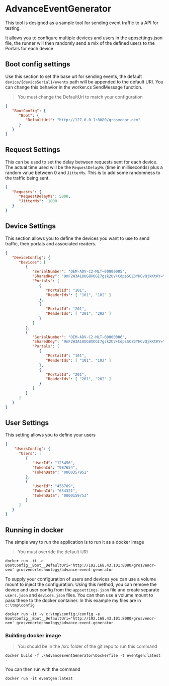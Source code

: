 # AdvanceEventGenerator

This tool is designed as a sample tool for sending event traffic to a API for testing.

It allows you to configure multiple devices and users in the appsettings.json file, the 
runner will then randomly send a mix of the defined users to the Portals for each device

## Boot config settings

Use this section to set the base url for sending events, the default `device/{deviceSerial}/events` path will
be appended to the default URI.  You can change this behavior in the worker.cs SendMessage function.

> You must change the DefaultUri to match your configuration

```json
{
   "BootConfig": {
      "Boot": {
         "DefaultUri": "http://127.0.0.1:8080/grosvenor-oem"
      }
   }
}
```

## Request Settings

This can be used to set the delay between requests sent for each device.  The actual time used will be
the `RequestDelayMs` (time in milliseconds) plus a random value between 0 and `JitterMs`.  This is to 
add some randomness to the traffic being sent.

```json
{
   "Requests": {
      "RequestDelayMs": 5000,
      "JitterMs":  1000
   }
}
```

## Device Settings

This section allows you to define the devices you want to use to send traffic, their portals and associated readers.

```json
{
   "DeviceConfig": {
      "Devices": [
         {
            "SerialNumber": "OEM-ADV-C2-MLT~00000005",
            "SharedKey": "9nF2W3A18UG8XOGI7gsk2UV+CdpsSCZ3YHGvQjkKtKY=",
            "Portals": [
               {
                  "PortalId": "101",
                  "ReaderIds": [ "101", "102" ]
               },
               {
                  "PortalId": "201",
                  "ReaderIds": [ "201", "202" ]
               }
            ]
         },
         {
            "SerialNumber": "OEM-ADV-C2-MLT~00000006",
            "SharedKey": "9nF2W3A18UG8XOGI7gsk2UV+CdpsSCZ3YHGvQjkKtKY=",
            "Portals": [
               {
                  "PortalId": "101",
                  "ReaderIds": [ "101", "102" ]
               },
               {
                  "PortalId": "201",
                  "ReaderIds": [ "201", "202" ]
               }
            ]
         }
      ]
   }
}
```

## User Settings

This setting allows you to define your users

```json
{
    "UsersConfig": {
      "Users": [
         {
            "UserId": "123456",
            "TokenId": "987654",
            "TokenData": "0000357951"
         },
         {
            "UserId": "456789",
            "TokenId": "654321",
            "TokenData": "0000159753"
         }
      ]
   }
}
```


## Running in docker

The simple way to run the application is to run it as a docker image

> You must override the default URI

```
docker run -it -e BootConfig__Boot__DefaultUri='http://192.168.43.101:8080/grosvenor-oem' grosvenortechnology/advance-event-generator
```

To supply your configuration of users and devices you can use a volume mount to inject the configuration.
Using this method, you can remove the device and user config from the `appsettings.json` file and
create separate `users.json` and `devices.json` files.  You can then use a volume mount to pass these
to the docker container.  In this example my files are in `c:\tmp\config`

```
docker run -it -v c:\tmp\config:/config -e BootConfig__Boot__DefaultUri='http://192.168.43.101:8080/grosvenor-oem' grosvenortechnology/advance-event-generator
```

### Building docker image

> You should be in the /src folder of the git repo to run this command

```
docker build -f .\AdvanceEventGenerator\Dockerfile -t eventgen:latest .
```

You can then run with the command

```
docker run -it eventgen:latest
```